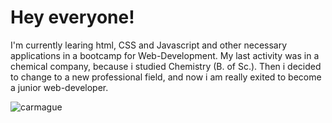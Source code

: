 <!--
**DorisW3/DorisW3** is a ✨ _special_ ✨ repository because its `README.md` (this file) appears on your GitHub profile. 

Here are some ideas to get you started:

- 🔭 I’m currently working on ...
- 🌱 I’m currently learning ...
- 👯 I’m looking to collaborate on ...
- 🤔 I’m looking for help with ...
- 💬 Ask me about ...
- 📫 How to reach me: ...
- 😄 Pronouns: ...
- ⚡ Fun fact: ...
-->

# Hey everyone!

I'm currently learing html, CSS and Javascript and other necessary applications in a bootcamp for Web-Development. My last activity was in a chemical company, because i studied Chemistry (B. of Sc.). Then i decided to change to a new professional field, and now i am really exited to become a junior web-developer.

![carmague](https://github.com/DorisW3/DorisW3/assets/135646413/18b5cb5d-fcb5-4a37-9ceb-50ac46bf4554)



